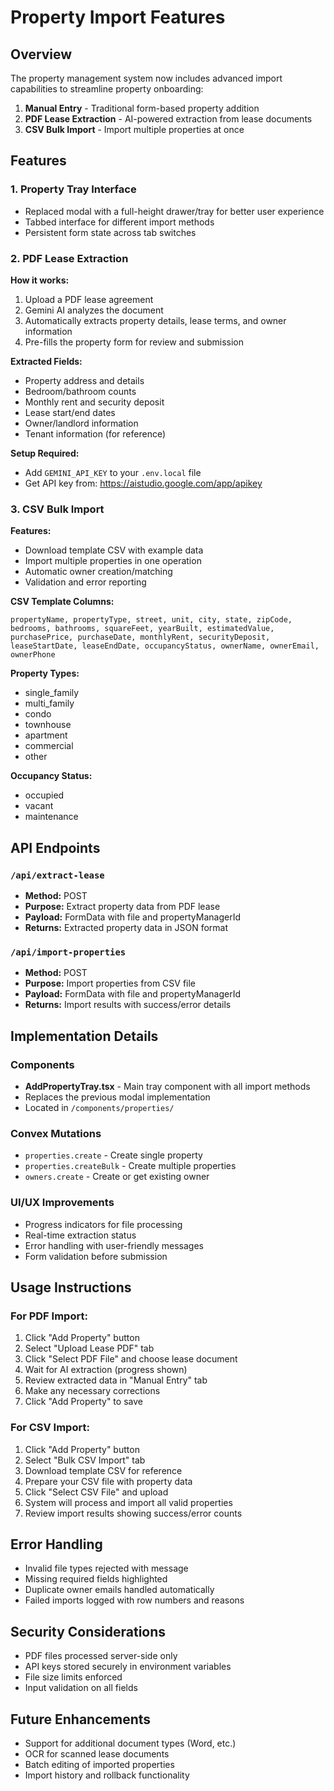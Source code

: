 # Property Import Features

## Overview
The property management system now includes advanced import capabilities to streamline property onboarding:

1. **Manual Entry** - Traditional form-based property addition
2. **PDF Lease Extraction** - AI-powered extraction from lease documents
3. **CSV Bulk Import** - Import multiple properties at once

## Features

### 1. Property Tray Interface
- Replaced modal with a full-height drawer/tray for better user experience
- Tabbed interface for different import methods
- Persistent form state across tab switches

### 2. PDF Lease Extraction
**How it works:**
1. Upload a PDF lease agreement
2. Gemini AI analyzes the document
3. Automatically extracts property details, lease terms, and owner information
4. Pre-fills the property form for review and submission

**Extracted Fields:**
- Property address and details
- Bedroom/bathroom counts
- Monthly rent and security deposit
- Lease start/end dates
- Owner/landlord information
- Tenant information (for reference)

**Setup Required:**
- Add `GEMINI_API_KEY` to your `.env.local` file
- Get API key from: https://aistudio.google.com/app/apikey

### 3. CSV Bulk Import
**Features:**
- Download template CSV with example data
- Import multiple properties in one operation
- Automatic owner creation/matching
- Validation and error reporting

**CSV Template Columns:**
```csv
propertyName, propertyType, street, unit, city, state, zipCode, bedrooms, bathrooms, squareFeet, yearBuilt, estimatedValue, purchasePrice, purchaseDate, monthlyRent, securityDeposit, leaseStartDate, leaseEndDate, occupancyStatus, ownerName, ownerEmail, ownerPhone
```

**Property Types:**
- single_family
- multi_family
- condo
- townhouse
- apartment
- commercial
- other

**Occupancy Status:**
- occupied
- vacant
- maintenance

## API Endpoints

### `/api/extract-lease`
- **Method:** POST
- **Purpose:** Extract property data from PDF lease
- **Payload:** FormData with file and propertyManagerId
- **Returns:** Extracted property data in JSON format

### `/api/import-properties`
- **Method:** POST
- **Purpose:** Import properties from CSV file
- **Payload:** FormData with file and propertyManagerId
- **Returns:** Import results with success/error details

## Implementation Details

### Components
- **AddPropertyTray.tsx** - Main tray component with all import methods
- Replaces the previous modal implementation
- Located in `/components/properties/`

### Convex Mutations
- `properties.create` - Create single property
- `properties.createBulk` - Create multiple properties
- `owners.create` - Create or get existing owner

### UI/UX Improvements
- Progress indicators for file processing
- Real-time extraction status
- Error handling with user-friendly messages
- Form validation before submission

## Usage Instructions

### For PDF Import:
1. Click "Add Property" button
2. Select "Upload Lease PDF" tab
3. Click "Select PDF File" and choose lease document
4. Wait for AI extraction (progress shown)
5. Review extracted data in "Manual Entry" tab
6. Make any necessary corrections
7. Click "Add Property" to save

### For CSV Import:
1. Click "Add Property" button
2. Select "Bulk CSV Import" tab
3. Download template CSV for reference
4. Prepare your CSV file with property data
5. Click "Select CSV File" and upload
6. System will process and import all valid properties
7. Review import results showing success/error counts

## Error Handling
- Invalid file types rejected with message
- Missing required fields highlighted
- Duplicate owner emails handled automatically
- Failed imports logged with row numbers and reasons

## Security Considerations
- PDF files processed server-side only
- API keys stored securely in environment variables
- File size limits enforced
- Input validation on all fields

## Future Enhancements
- Support for additional document types (Word, etc.)
- OCR for scanned lease documents
- Batch editing of imported properties
- Import history and rollback functionality